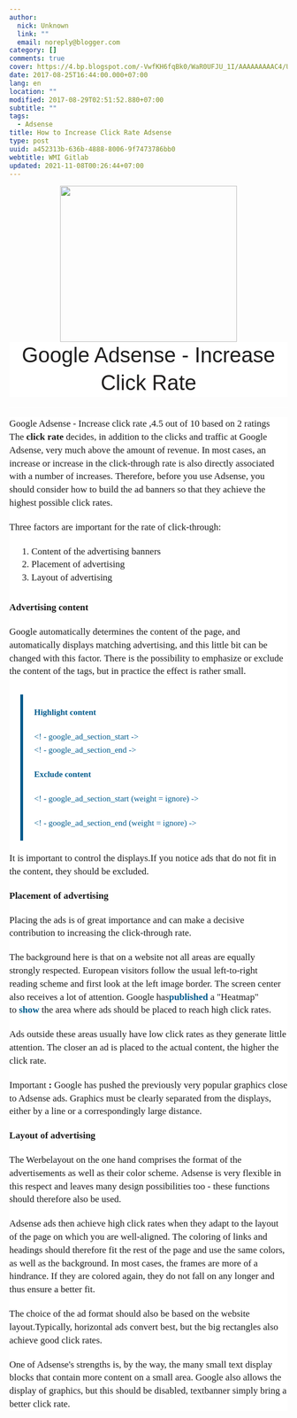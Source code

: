 ```yaml
---
author:
  nick: Unknown
  link: ""
  email: noreply@blogger.com
category: []
comments: true
cover: https://4.bp.blogspot.com/-VwfKH6fqBk0/WaR0UFJU_1I/AAAAAAAAAC4/UX3FZFBayIcxGx5tHIiHEYiiFB0YR93YQCLcBGAs/s320/adsense-ctr-device-1348751497.png
date: 2017-08-25T16:44:00.000+07:00
lang: en
location: ""
modified: 2017-08-29T02:51:52.880+07:00
subtitle: ""
tags:
  - Adsense
title: How to Increase Click Rate Adsense
type: post
uuid: a452313b-636b-4888-8006-9f7473786bb0
webtitle: WMI Gitlab
updated: 2021-11-08T00:26:44+07:00
---
```


<div class="separator" style="clear: both; text-align: center;"><a href="https://4.bp.blogspot.com/-VwfKH6fqBk0/WaR0UFJU_1I/AAAAAAAAAC4/UX3FZFBayIcxGx5tHIiHEYiiFB0YR93YQCLcBGAs/s1600/adsense-ctr-device-1348751497.png" imageanchor="1" style="margin-left: 1em; margin-right: 1em;" rel="noopener noreferer nofollow"><img border="0" src="https://4.bp.blogspot.com/-VwfKH6fqBk0/WaR0UFJU_1I/AAAAAAAAAC4/UX3FZFBayIcxGx5tHIiHEYiiFB0YR93YQCLcBGAs/s320/adsense-ctr-device-1348751497.png" width="320" height="282" data-original-width="253" data-original-height="223"></a></div><header class="entry-header clearfix" style="background-color: white; border: 0px; font-family: 'PT Serif', Georgia, Times, 'Times New Roman', serif; font-size: 16px; line-height: 25.600000381469727px; margin: 0px; padding: 0px; vertical-align: baseline;"><h1 class="entry-title" style="-webkit-transition: all 0.5s; border: 0px; color: #1f1e1e; font-family: Oswald, Helvetica, Arial, sans-serif; font-size: 2.375rem; font-style: inherit; font-variant: inherit; font-weight: 400; line-height: 1.3; margin: 0px 0px 20px; padding: 0px; text-transform: capitalize; transition: all 0.5s; vertical-align: baseline;"><span class="notranslate" style="border: 0px; font-family: inherit; font-size: inherit; font-style: inherit; font-variant: inherit; font-weight: inherit; line-height: inherit; margin: 0px; padding: 0px; vertical-align: baseline;">Google Adsense - Increase Click Rate</span></h1></header><hr style="background-color: white; font-family: 'PT Serif', Georgia, Times, 'Times New Roman', serif; font-size: 16px; line-height: 25.600000381469727px;"><div class="entry-content clearfix" style="background-color: white; border: 0px; font-family: 'PT Serif', Georgia, Times, 'Times New Roman', serif; font-size: 1.063rem; line-height: 1.4; margin: 0px; padding: 0px; vertical-align: baseline;"><span class="notranslate" style="border: 0px; font-family: inherit; font-size: inherit; font-style: inherit; font-variant: inherit; font-weight: inherit; line-height: inherit; margin: 0px; padding: 0px; vertical-align: baseline;"><span class="hreview-aggregate" style="border: 0px; font-family: inherit; font-size: inherit; font-style: inherit; font-variant: inherit; font-weight: inherit; line-height: inherit; margin: 0px; padding: 0px; vertical-align: baseline;"><span class="item" style="border: 0px; font-family: inherit; font-size: inherit; font-style: inherit; font-variant: inherit; font-weight: inherit; line-height: inherit; margin: 0px; padding: 0px; vertical-align: baseline;"><span class="fn" style="border: 0px; font-family: inherit; font-size: inherit; font-style: inherit; font-variant: inherit; font-weight: inherit; line-height: inherit; margin: 0px; padding: 0px; vertical-align: baseline;">Google Adsense - Increase click rate</span></span>&nbsp;,<span class="rating" style="border: 0px; font-family: inherit; font-size: inherit; font-style: inherit; font-variant: inherit; font-weight: inherit; line-height: inherit; margin: 0px; padding: 0px; vertical-align: baseline;"><span class="average" style="border: 0px; font-family: inherit; font-size: inherit; font-style: inherit; font-variant: inherit; font-weight: inherit; line-height: inherit; margin: 0px; padding: 0px; vertical-align: baseline;">4.5</span>&nbsp;out of&nbsp;<span class="best" style="border: 0px; font-family: inherit; font-size: inherit; font-style: inherit; font-variant: inherit; font-weight: inherit; line-height: inherit; margin: 0px; padding: 0px; vertical-align: baseline;">10</span>&nbsp;based on&nbsp;<span class="votes" style="border: 0px; font-family: inherit; font-size: inherit; font-style: inherit; font-variant: inherit; font-weight: inherit; line-height: inherit; margin: 0px; padding: 0px; vertical-align: baseline;">2</span>&nbsp;ratings</span></span></span><span class="hreview-aggregate" style="border: 0px; font-family: inherit; font-size: inherit; font-style: inherit; font-variant: inherit; font-weight: inherit; line-height: inherit; margin: 0px; padding: 0px; vertical-align: baseline;"><span class="rating" style="border: 0px; font-family: inherit; font-size: inherit; font-style: inherit; font-variant: inherit; font-weight: inherit; line-height: inherit; margin: 0px; padding: 0px; vertical-align: baseline;"><span class="summary" style="border: 0px; font-family: inherit; font-size: inherit; font-style: inherit; font-variant: inherit; font-weight: inherit; line-height: inherit; margin: 0px; padding: 0px; vertical-align: baseline;"></span></span></span><div style="border: 0px; font-family: inherit; font-size: inherit; font-style: inherit; font-variant: inherit; font-weight: inherit; line-height: inherit; margin-bottom: 1.25rem; padding: 0px; vertical-align: baseline;"><span class="notranslate" style="border: 0px; font-family: inherit; font-size: inherit; font-style: inherit; font-variant: inherit; font-weight: inherit; line-height: inherit; margin: 0px; padding: 0px; vertical-align: baseline;">The&nbsp;<span style="border: 0px; font-family: inherit; font-size: inherit; font-style: inherit; font-variant: inherit; font-weight: 900; line-height: inherit; margin: 0px; padding: 0px; vertical-align: baseline;">click rate</span>&nbsp;decides, in addition to the clicks and traffic at Google Adsense, very much above the amount of revenue.</span>&nbsp;<span class="notranslate" style="border: 0px; font-family: inherit; font-size: inherit; font-style: inherit; font-variant: inherit; font-weight: inherit; line-height: inherit; margin: 0px; padding: 0px; vertical-align: baseline;">In most cases, an increase or increase in the click-through rate is also directly associated with a number of increases.</span>&nbsp;<span class="notranslate" style="border: 0px; font-family: inherit; font-size: inherit; font-style: inherit; font-variant: inherit; font-weight: inherit; line-height: inherit; margin: 0px; padding: 0px; vertical-align: baseline;">Therefore, before you use Adsense, you should consider how to build the ad banners so that they achieve the highest possible click rates.</span></div><div style="border: 0px; font-family: inherit; font-size: inherit; font-style: inherit; font-variant: inherit; font-weight: inherit; line-height: inherit; margin-bottom: 1.25rem; padding: 0px; vertical-align: baseline;"><span class="notranslate" style="border: 0px; font-family: inherit; font-size: inherit; font-style: inherit; font-variant: inherit; font-weight: inherit; line-height: inherit; margin: 0px; padding: 0px; vertical-align: baseline;">Three factors are important for the rate of click-through:</span></div><ol style="border: 0px; font-family: inherit; font-size: inherit; font-style: inherit; font-variant: inherit; font-weight: inherit; line-height: inherit; list-style-image: initial; list-style-position: initial; margin: 0px 0px 1.875rem 2.5rem; padding: 0px; vertical-align: baseline;"><li style="border: 0px; font-family: inherit; font-size: inherit; font-style: inherit; font-variant: inherit; font-weight: inherit; line-height: inherit; margin: 0px; padding: 0px; vertical-align: baseline;"><span class="notranslate" style="border: 0px; font-family: inherit; font-size: inherit; font-style: inherit; font-variant: inherit; font-weight: inherit; line-height: inherit; margin: 0px; padding: 0px; vertical-align: baseline;">Content of the advertising banners</span></li><li style="border: 0px; font-family: inherit; font-size: inherit; font-style: inherit; font-variant: inherit; font-weight: inherit; line-height: inherit; margin: 0px; padding: 0px; vertical-align: baseline;"><span class="notranslate" style="border: 0px; font-family: inherit; font-size: inherit; font-style: inherit; font-variant: inherit; font-weight: inherit; line-height: inherit; margin: 0px; padding: 0px; vertical-align: baseline;">Placement of advertising</span></li><li style="border: 0px; font-family: inherit; font-size: inherit; font-style: inherit; font-variant: inherit; font-weight: inherit; line-height: inherit; margin: 0px; padding: 0px; vertical-align: baseline;"><span class="notranslate" style="border: 0px; font-family: inherit; font-size: inherit; font-style: inherit; font-variant: inherit; font-weight: inherit; line-height: inherit; margin: 0px; padding: 0px; vertical-align: baseline;">Layout of advertising</span></li></ol><div style="border: 0px; font-family: inherit; font-size: inherit; font-style: inherit; font-variant: inherit; font-weight: inherit; line-height: inherit; margin-bottom: 1.25rem; padding: 0px; vertical-align: baseline;"><span class="notranslate" style="border: 0px; font-family: inherit; font-size: inherit; font-style: inherit; font-variant: inherit; font-weight: inherit; line-height: inherit; margin: 0px; padding: 0px; vertical-align: baseline;"><span style="border: 0px; font-family: inherit; font-size: inherit; font-style: inherit; font-variant: inherit; font-weight: 900; line-height: inherit; margin: 0px; padding: 0px; vertical-align: baseline;">Advertising content</span></span></div><div style="border: 0px; font-family: inherit; font-size: inherit; font-style: inherit; font-variant: inherit; font-weight: inherit; line-height: inherit; margin-bottom: 1.25rem; padding: 0px; vertical-align: baseline;"><span class="notranslate" style="border: 0px; font-family: inherit; font-size: inherit; font-style: inherit; font-variant: inherit; font-weight: inherit; line-height: inherit; margin: 0px; padding: 0px; vertical-align: baseline;">Google automatically determines the content of the page, and automatically displays matching advertising, and this little bit can be changed with this factor.</span>&nbsp;<span class="notranslate" style="border: 0px; font-family: inherit; font-size: inherit; font-style: inherit; font-variant: inherit; font-weight: inherit; line-height: inherit; margin: 0px; padding: 0px; vertical-align: baseline;">There is the possibility to emphasize or exclude the content of the tags, but in practice the effect is rather small.</span></div><blockquote style="border-left-color: rgb(0, 90, 140); border-left-style: solid; border-width: 0px 0px 0px 5px; color: #005a8c; display: inline-block; font-family: inherit; font-size: 0.9375rem; font-style: inherit; font-variant: inherit; font-weight: inherit; line-height: 1.6; margin: 10px 20px 1.25rem; padding: 1.25rem 1.25rem 0px; quotes: none; vertical-align: baseline;"><div style="border: 0px; font-family: inherit; font-size: inherit; font-style: inherit; font-variant: inherit; font-weight: inherit; line-height: inherit; margin-bottom: 1.25rem; padding: 0px; vertical-align: baseline;"><span class="notranslate" style="border: 0px; font-family: inherit; font-size: inherit; font-style: inherit; font-variant: inherit; font-weight: inherit; line-height: inherit; margin: 0px; padding: 0px; vertical-align: baseline;"><span style="border: 0px; font-family: inherit; font-size: inherit; font-style: inherit; font-variant: inherit; font-weight: 900; line-height: inherit; margin: 0px; padding: 0px; vertical-align: baseline;">Highlight content</span></span></div><div style="border: 0px; font-family: inherit; font-size: inherit; font-style: inherit; font-variant: inherit; font-weight: inherit; line-height: inherit; margin-bottom: 1.25rem; padding: 0px; vertical-align: baseline;"><span class="notranslate" style="border: 0px; font-family: inherit; font-size: inherit; font-style: inherit; font-variant: inherit; font-weight: inherit; line-height: inherit; margin: 0px; padding: 0px; vertical-align: baseline;">&lt;! - google_ad_section_start -&gt;</span><br><span class="notranslate" style="border: 0px; font-family: inherit; font-size: inherit; font-style: inherit; font-variant: inherit; font-weight: inherit; line-height: inherit; margin: 0px; padding: 0px; vertical-align: baseline;">&lt;! - google_ad_section_end -&gt;</span></div><div style="border: 0px; font-family: inherit; font-size: inherit; font-style: inherit; font-variant: inherit; font-weight: inherit; line-height: inherit; margin-bottom: 1.25rem; padding: 0px; vertical-align: baseline;"><span class="notranslate" style="border: 0px; font-family: inherit; font-size: inherit; font-style: inherit; font-variant: inherit; font-weight: inherit; line-height: inherit; margin: 0px; padding: 0px; vertical-align: baseline;"><span style="border: 0px; font-family: inherit; font-size: inherit; font-style: inherit; font-variant: inherit; font-weight: 900; line-height: inherit; margin: 0px; padding: 0px; vertical-align: baseline;">Exclude content</span></span></div><div style="border: 0px; font-family: inherit; font-size: inherit; font-style: inherit; font-variant: inherit; font-weight: inherit; line-height: inherit; margin-bottom: 1.25rem; padding: 0px; vertical-align: baseline;"><span class="notranslate" style="border: 0px; font-family: inherit; font-size: inherit; font-style: inherit; font-variant: inherit; font-weight: inherit; line-height: inherit; margin: 0px; padding: 0px; vertical-align: baseline;">&lt;! - google_ad_section_start (weight = ignore) -&gt;</span></div><div style="border: 0px; font-family: inherit; font-size: inherit; font-style: inherit; font-variant: inherit; font-weight: inherit; line-height: inherit; margin-bottom: 1.25rem; padding: 0px; vertical-align: baseline;"><span class="notranslate" style="border: 0px; font-family: inherit; font-size: inherit; font-style: inherit; font-variant: inherit; font-weight: inherit; line-height: inherit; margin: 0px; padding: 0px; vertical-align: baseline;">&lt;! - google_ad_section_end (weight = ignore) -&gt;</span></div></blockquote><div style="border: 0px; font-family: inherit; font-size: inherit; font-style: inherit; font-variant: inherit; font-weight: inherit; line-height: inherit; margin-bottom: 1.25rem; padding: 0px; vertical-align: baseline;"><span class="notranslate" style="border: 0px; font-family: inherit; font-size: inherit; font-style: inherit; font-variant: inherit; font-weight: inherit; line-height: inherit; margin: 0px; padding: 0px; vertical-align: baseline;">It is important to control the displays.</span><span class="notranslate" style="border: 0px; font-family: inherit; font-size: inherit; font-style: inherit; font-variant: inherit; font-weight: inherit; line-height: inherit; margin: 0px; padding: 0px; vertical-align: baseline;">If you notice ads that do not fit in the content, they should be excluded.</span></div><div style="border: 0px; font-family: inherit; font-size: inherit; font-style: inherit; font-variant: inherit; font-weight: inherit; line-height: inherit; margin-bottom: 1.25rem; padding: 0px; vertical-align: baseline;"><span class="notranslate" style="border: 0px; font-family: inherit; font-size: inherit; font-style: inherit; font-variant: inherit; font-weight: inherit; line-height: inherit; margin: 0px; padding: 0px; vertical-align: baseline;"><span style="border: 0px; font-family: inherit; font-size: inherit; font-style: inherit; font-variant: inherit; font-weight: 900; line-height: inherit; margin: 0px; padding: 0px; vertical-align: baseline;">Placement of advertising</span></span></div><div style="border: 0px; font-family: inherit; font-size: inherit; font-style: inherit; font-variant: inherit; font-weight: inherit; line-height: inherit; margin-bottom: 1.25rem; padding: 0px; vertical-align: baseline;"><span class="notranslate" style="border: 0px; font-family: inherit; font-size: inherit; font-style: inherit; font-variant: inherit; font-weight: inherit; line-height: inherit; margin: 0px; padding: 0px; vertical-align: baseline;">Placing the ads is of great importance and can make a decisive contribution to increasing the click-through rate.</span></div><div style="border: 0px; font-family: inherit; font-size: inherit; font-style: inherit; font-variant: inherit; font-weight: inherit; line-height: inherit; margin-bottom: 1.25rem; padding: 0px; vertical-align: baseline;"><span class="notranslate" style="border: 0px; font-family: inherit; font-size: inherit; font-style: inherit; font-variant: inherit; font-weight: inherit; line-height: inherit; margin: 0px; padding: 0px; vertical-align: baseline;">The background here is that on a website not all areas are equally strongly respected.</span>&nbsp;<span class="notranslate" style="border: 0px; font-family: inherit; font-size: inherit; font-style: inherit; font-variant: inherit; font-weight: inherit; line-height: inherit; margin: 0px; padding: 0px; vertical-align: baseline;">European visitors follow the usual left-to-right reading scheme and first look at the left image border.</span>&nbsp;<span class="notranslate" style="border: 0px; font-family: inherit; font-size: inherit; font-style: inherit; font-variant: inherit; font-weight: inherit; line-height: inherit; margin: 0px; padding: 0px; vertical-align: baseline;">The screen center also receives a lot of attention.</span>&nbsp;<span class="notranslate" style="border: 0px; font-family: inherit; font-size: inherit; font-style: inherit; font-variant: inherit; font-weight: inherit; line-height: inherit; margin: 0px; padding: 0px; vertical-align: baseline;">Google has<a href="https://translate.googleusercontent.com/translate_c?depth=1&amp;hl=en&amp;nv=1&amp;rurl=translate.google.com&amp;sl=de&amp;sp=nmt4&amp;tl=en&amp;u=https://www.google.com/adsense/support/bin/answer.py%3Fanswer%3D17954%26topic%3D8970&amp;usg=ALkJrhgGetQhv9u1wQhXRm-2OfrYqERCGg" style="border: 0px; color: #005a8c; font-family: inherit; font-size: inherit; font-style: inherit; font-variant: inherit; font-weight: 600; line-height: inherit; margin: 0px; padding: 0px; text-decoration: none; vertical-align: baseline;" target="_blank" rel="noopener noreferer nofollow">published</a>&nbsp;a "Heatmap" to&nbsp;<a href="https://translate.googleusercontent.com/translate_c?depth=1&amp;hl=en&amp;nv=1&amp;rurl=translate.google.com&amp;sl=de&amp;sp=nmt4&amp;tl=en&amp;u=https://www.google.com/adsense/support/bin/answer.py%3Fanswer%3D17954%26topic%3D8970&amp;usg=ALkJrhgGetQhv9u1wQhXRm-2OfrYqERCGg" style="border: 0px; color: #005a8c; font-family: inherit; font-size: inherit; font-style: inherit; font-variant: inherit; font-weight: 600; line-height: inherit; margin: 0px; padding: 0px; text-decoration: none; vertical-align: baseline;" target="_blank" rel="noopener noreferer nofollow">show</a>&nbsp;the area where ads should be placed to reach high click rates.</span></div><div style="border: 0px; font-family: inherit; font-size: inherit; font-style: inherit; font-variant: inherit; font-weight: inherit; line-height: inherit; margin-bottom: 1.25rem; padding: 0px; vertical-align: baseline;"><span class="notranslate" style="border: 0px; font-family: inherit; font-size: inherit; font-style: inherit; font-variant: inherit; font-weight: inherit; line-height: inherit; margin: 0px; padding: 0px; vertical-align: baseline;">Ads outside these areas usually have low click rates as they generate little attention.</span>&nbsp;<span class="notranslate" style="border: 0px; font-family: inherit; font-size: inherit; font-style: inherit; font-variant: inherit; font-weight: inherit; line-height: inherit; margin: 0px; padding: 0px; vertical-align: baseline;">The closer an ad is placed to the actual content, the higher the click rate.</span></div><div style="border: 0px; font-family: inherit; font-size: inherit; font-style: inherit; font-variant: inherit; font-weight: inherit; line-height: inherit; margin-bottom: 1.25rem; padding: 0px; vertical-align: baseline;"><span class="notranslate" style="border: 0px; font-family: inherit; font-size: inherit; font-style: inherit; font-variant: inherit; font-weight: inherit; line-height: inherit; margin: 0px; padding: 0px; vertical-align: baseline;">Important&nbsp;<span style="border: 0px; font-family: inherit; font-size: inherit; font-style: inherit; font-variant: inherit; font-weight: 900; line-height: inherit; margin: 0px; padding: 0px; vertical-align: baseline;">:</span>&nbsp;Google has pushed the previously very popular graphics close to Adsense ads.</span>&nbsp;<span class="notranslate" style="border: 0px; font-family: inherit; font-size: inherit; font-style: inherit; font-variant: inherit; font-weight: inherit; line-height: inherit; margin: 0px; padding: 0px; vertical-align: baseline;">Graphics must be clearly separated from the displays, either by a line or a correspondingly large distance.</span></div><div style="border: 0px; font-family: inherit; font-size: inherit; font-style: inherit; font-variant: inherit; font-weight: inherit; line-height: inherit; margin-bottom: 1.25rem; padding: 0px; vertical-align: baseline;"><span class="notranslate" style="border: 0px; font-family: inherit; font-size: inherit; font-style: inherit; font-variant: inherit; font-weight: inherit; line-height: inherit; margin: 0px; padding: 0px; vertical-align: baseline;"><span style="border: 0px; font-family: inherit; font-size: inherit; font-style: inherit; font-variant: inherit; font-weight: 900; line-height: inherit; margin: 0px; padding: 0px; vertical-align: baseline;">Layout of advertising</span></span></div><div style="border: 0px; font-family: inherit; font-size: inherit; font-style: inherit; font-variant: inherit; font-weight: inherit; line-height: inherit; margin-bottom: 1.25rem; padding: 0px; vertical-align: baseline;"><span class="notranslate" style="border: 0px; font-family: inherit; font-size: inherit; font-style: inherit; font-variant: inherit; font-weight: inherit; line-height: inherit; margin: 0px; padding: 0px; vertical-align: baseline;">The Werbelayout on the one hand comprises the format of the advertisements as well as their color scheme.</span>&nbsp;<span class="notranslate" style="border: 0px; font-family: inherit; font-size: inherit; font-style: inherit; font-variant: inherit; font-weight: inherit; line-height: inherit; margin: 0px; padding: 0px; vertical-align: baseline;">Adsense is very flexible in this respect and leaves many design possibilities too - these functions should therefore also be used.</span></div><div style="border: 0px; font-family: inherit; font-size: inherit; font-style: inherit; font-variant: inherit; font-weight: inherit; line-height: inherit; margin-bottom: 1.25rem; padding: 0px; vertical-align: baseline;"><span class="notranslate" style="border: 0px; font-family: inherit; font-size: inherit; font-style: inherit; font-variant: inherit; font-weight: inherit; line-height: inherit; margin: 0px; padding: 0px; vertical-align: baseline;">Adsense ads then achieve high click rates when they adapt to the layout of the page on which you are well-aligned.</span>&nbsp;<span class="notranslate" style="border: 0px; font-family: inherit; font-size: inherit; font-style: inherit; font-variant: inherit; font-weight: inherit; line-height: inherit; margin: 0px; padding: 0px; vertical-align: baseline;">The coloring of links and headings should therefore fit the rest of the page and use the same colors, as well as the background.</span>&nbsp;<span class="notranslate" style="border: 0px; font-family: inherit; font-size: inherit; font-style: inherit; font-variant: inherit; font-weight: inherit; line-height: inherit; margin: 0px; padding: 0px; vertical-align: baseline;">In most cases, the frames are more of a hindrance. If they are colored again, they do not fall on any longer and thus ensure a better fit.</span></div><div style="border: 0px; font-family: inherit; font-size: inherit; font-style: inherit; font-variant: inherit; font-weight: inherit; line-height: inherit; margin-bottom: 1.25rem; padding: 0px; vertical-align: baseline;"><span class="notranslate" style="border: 0px; font-family: inherit; font-size: inherit; font-style: inherit; font-variant: inherit; font-weight: inherit; line-height: inherit; margin: 0px; padding: 0px; vertical-align: baseline;">The choice of the ad format should also be based on the website layout.</span><span class="notranslate" style="border: 0px; font-family: inherit; font-size: inherit; font-style: inherit; font-variant: inherit; font-weight: inherit; line-height: inherit; margin: 0px; padding: 0px; vertical-align: baseline;">Typically, horizontal ads convert best, but the big rectangles also achieve good click rates.</span></div><div style="border: 0px; font-family: inherit; font-size: inherit; font-style: inherit; font-variant: inherit; font-weight: inherit; line-height: inherit; margin-bottom: 1.25rem; padding: 0px; vertical-align: baseline;"><span class="notranslate" style="border: 0px; font-family: inherit; font-size: inherit; font-style: inherit; font-variant: inherit; font-weight: inherit; line-height: inherit; margin: 0px; padding: 0px; vertical-align: baseline;">One of Adsense's strengths is, by the way, the many small text display blocks that contain more content on a small area.</span>&nbsp;<span class="notranslate" style="border: 0px; font-family: inherit; font-size: inherit; font-style: inherit; font-variant: inherit; font-weight: inherit; line-height: inherit; margin: 0px; padding: 0px; vertical-align: baseline;">Google also allows the display of graphics, but this should be disabled, textbanner simply bring a better click rate.</span></div></div><script>document.querySelectorAll("pre,code");
  pretext.forEach(function (el) {
    el.classList.toggle("notranslate", true);
  });</script>